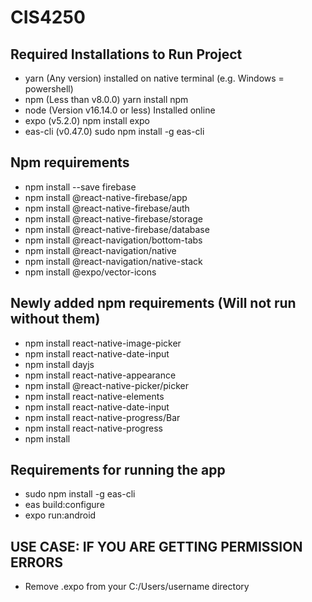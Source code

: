 # CIS4250

## Required Installations to Run Project

- yarn (Any version) installed on native terminal (e.g. Windows = powershell)
- npm (Less than v8.0.0) yarn install npm
- node (Version v16.14.0 or less) Installed online
- expo (v5.2.0) npm install expo
- eas-cli (v0.47.0) sudo npm install -g eas-cli

## Npm requirements

- npm install --save firebase
- npm install @react-native-firebase/app
- npm install @react-native-firebase/auth
- npm install @react-native-firebase/storage
- npm install @react-native-firebase/database
- npm install @react-navigation/bottom-tabs
- npm install @react-navigation/native
- npm install @react-navigation/native-stack
- npm install @expo/vector-icons
## Newly added npm requirements (Will not run without them)
- npm install react-native-image-picker
- npm install react-native-date-input
- npm install dayjs
- npm install react-native-appearance
- npm install @react-native-picker/picker
- npm install react-native-elements
- npm install react-native-date-input
- npm install react-native-progress/Bar
- npm install react-native-progress
- npm install 




## Requirements for running the app

- sudo npm install -g eas-cli
- eas build:configure
- expo run:android

## USE CASE: IF YOU ARE GETTING PERMISSION ERRORS

- Remove .expo from your C:/Users/username directory
